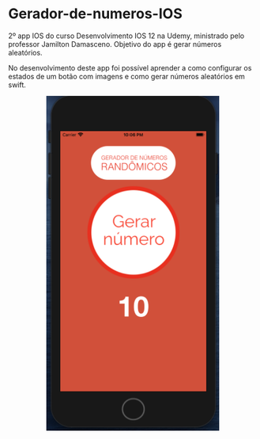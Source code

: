 # Gerador-de-numeros-IOS
2º app IOS do curso Desenvolvimento IOS 12 na Udemy, ministrado pelo professor Jamilton Damasceno. Objetivo do app é gerar números aleatórios.

No desenvolvimento deste app foi possível aprender a como configurar os estados de um botão com imagens e como gerar números aleatórios em swift.

<p align="center">
  <img src="https://github.com/Gilbert097/Gerador-de-numeros-IOS/blob/main/imagem-app.png?raw=true" width="350" >
</p>
